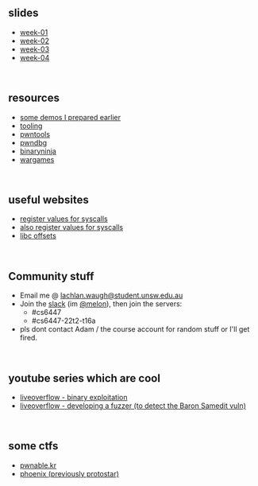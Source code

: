 <style>#downloads { display: none !important; }</style>

## slides
* [week-01](/6447/week01)
* [week-02](/6447/week02)
* [week-03](/6447/week03)
* [week-04](/6447/week04)

&nbsp;

## resources
* [some demos I prepared earlier](https://github.com/lachlan-waugh/6447/tree/main/demos)
* [tooling](/6447/resources/tooling)
* [pwntools](/6447/resources/pwntools)
* [pwndbg](/6447/resources/pwndbg)
* [binaryninja](/6447/resources/binja)
* [wargames](/6447/resources/wargames)

&nbsp;

## useful websites
* [register values for syscalls](http://cgi.cse.unsw.edu.au/~z5164500/syscall/)
* [also register values for syscalls](https://syscalls.w3challs.com/?arch=x86)
* [libc offsets](https://libc.blukat.me)

&nbsp;

## Community stuff
* Email me @ [lachlan.waugh@student.unsw.edu.au]()
* Join the [slack](https://seceduau.slack.com/signup) (im [@melon]()), then join the servers:
    * #cs6447
    * #cs6447-22t2-t16a
* pls dont contact Adam / the course account for random stuff or I'll get fired.

&nbsp;

## youtube series which are cool
* [liveoverflow - binary exploitation](https://www.youtube.com/watch?v=iyAyN3GFM7A&list=PLhixgUqwRTjxglIswKp9mpkfPNfHkzyeN)
* [liveoverflow - developing a fuzzer (to detect the Baron Samedit vuln)](https://www.youtube.com/watch?v=TLa2VqcGGEQ&list=PLhixgUqwRTjy0gMuT4C3bmjeZjuNQyqdx)

&nbsp;

## some ctfs
* [pwnable.kr](http://pwnable.kr/)
* [phoenix (previously protostar)](https://exploit.education/phoenix/)
